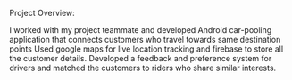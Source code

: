 Project Overview:

I worked with my project teammate and developed Android car-pooling application that connects customers who travel towards same destination
points
Used google maps for live location tracking and firebase to store all the customer details.
Developed a feedback and preference system for drivers and matched the customers to riders who share similar interests.


